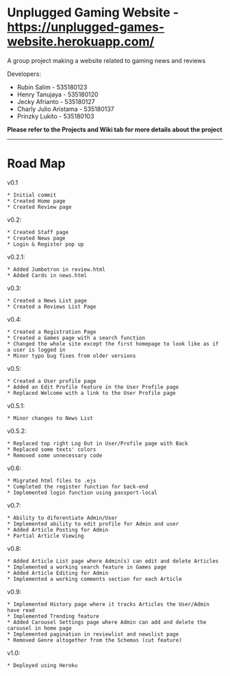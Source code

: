 # Unplugged Gaming Website - https://unplugged-games-website.herokuapp.com/
A group project making a website related to gaming news and reviews

Developers:
* Rubin Salim - 535180123
* Henry Tanujaya - 535180120
* Jecky Afrianto - 535180127
* Charly Julio Aristama - 535180137
* Prinzky Lukito - 535180103

**Please refer to the Projects and Wiki tab for more details about the project**
***

# Road Map


v0.1

    * Initial commit
    * Created Home page
    * Created Review page

v0.2:

    * Created Staff page
    * Created News page
    * Login & Register pop up

v0.2.1:

    * Added Jumbotron in review.html
    * Added Cards in news.html
    
v0.3:

    * Created a News List page
    * Created a Reviews List Page

v0.4:

    * Created a Registration Page
    * Created a Games page with a search function
    * Changed the whole site except the first homepage to look like as if a user is logged in
    * Minor typo bug fixes from older versions
    
v0.5:

    * Created a User profile page
    * Added an Edit Profile feature in the User Profile page
    * Replaced Welcome with a link to the User Profile page

v0.5.1:

    * Minor changes to News List
    
v0.5.2:

    * Replaced top right Log Out in User/Profile page with Back
    * Replaced some texts' colors
    * Removed some unnecessary code
    
    
v0.6:

    * Migrated html files to .ejs
    * Completed the register function for back-end
    * Implemented login function using passport-local

v0.7:

    * Ability to diferentiate Admin/User
    * Implemented ability to edit profile for Admin and user
    * Added Article Posting for Admin
    * Partial Article Viewing

v0.8:

    * Added Article List page where Admin(s) can edit and delete Articles
    * Implemented a working search feature in Games page
    * Added Article Editing for Admin
    * Implemented a working comments section for each Article
    
v0.9:

    * Implemented History page where it tracks Articles the User/Admin have read
    * Implemented Trending feature
    * Added Carousel Settings page where Admin can add and delete the carousel in home page
    * Implemented pagination in reviewlist and newslist page
    * Removed Genre altogether from the Schemas (cut feature)
    
v1.0:

    * Deployed using Heroku
    
